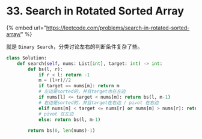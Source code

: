 # 33. Search in Rotated Sorted Array

{% embed url="https://leetcode.com/problems/search-in-rotated-sorted-array/" %}

就是 `Binary Search`，分类讨论左右的判断条件复杂了些。

```python
class Solution:
    def search(self, nums: List[int], target: int) -> int:
        def bs(l, r):
            if r < l: return -1
            m = (l+r)//2
            if target == nums[m]: return m
            # 左边是sorted的，并且target也在左边
            if nums[l] <= target < nums[m]: return bs(l, m-1)
            # 右边是sorted的，并且target在右边 / pivot 在右边
            elif nums[m] < target <= nums[r] or nums[m] > nums[r]: return bs(m+1, r)
            # pivot 在左边
            else: return bs(l, m-1)
        
        return bs(0, len(nums)-1)
```

